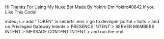 Hi Thanks For Using My Nuke Bot Made By Yokiro Dm Yokiro#0842 If you Like This Code!

index.js > add "TOKEN" in secerts .env > go to devloper portal > bots > and on Privileged Gateway Intents > PRESENCE INTENT > SERVER MEMBERS INTENT > MESSAGE CONTENT INTENT > and run the repl.

